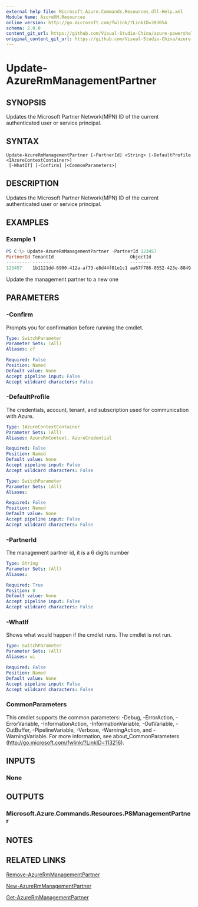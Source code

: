 ```yaml
---
external help file: Microsoft.Azure.Commands.Resources.dll-Help.xml
Module Name: AzureRM.Resources
online version: http://go.microsoft.com/fwlink/?LinkID=393054
schema: 2.0.0
content_git_url: https://github.com/Visual-Studio-China/azure-powershell/blob/preview/src/ResourceManager/ManagementPartner/Commands.Partner/help/Update-AzureRmManagementPartner.md
original_content_git_url: https://github.com/Visual-Studio-China/azure-powershell/blob/preview/src/ResourceManager/ManagementPartner/Commands.Partner/help/Update-AzureRmManagementPartner.md
---
```


# Update-AzureRmManagementPartner

## SYNOPSIS
Updates the Microsoft Partner Network(MPN) ID of the current authenticated user or service principal.

## SYNTAX

```
Update-AzureRmManagementPartner [-PartnerId] <String> [-DefaultProfile <IAzureContextContainer>]
 [-WhatIf] [-Confirm] [<CommonParameters>]
```

## DESCRIPTION
Updates the Microsoft Partner Network(MPN) ID of the current authenticated user or service principal.

## EXAMPLES

### Example 1
```powershell
PS C:\> Update-AzureRmManagementPartner -PartnerId 123457
PartnerId TenantId                             ObjectId                             State
--------- --------                             --------                             -----
123457    1b1121dd-6900-412a-af73-e8d44f81e1c1 aa67f786-0552-423e-8849-244ed12bf581 Active
```

Update the management partner to a new one

## PARAMETERS

### -Confirm
Prompts you for confirmation before running the cmdlet.

```yaml
Type: SwitchParameter
Parameter Sets: (All)
Aliases: cf

Required: False
Position: Named
Default value: None
Accept pipeline input: False
Accept wildcard characters: False
```

### -DefaultProfile
The credentials, account, tenant, and subscription used for communication with Azure.

```yaml
Type: IAzureContextContainer
Parameter Sets: (All)
Aliases: AzureRmContext, AzureCredential

Required: False
Position: Named
Default value: None
Accept pipeline input: False
Accept wildcard characters: False
```

```yaml
Type: SwitchParameter
Parameter Sets: (All)
Aliases:

Required: False
Position: Named
Default value: None
Accept pipeline input: False
Accept wildcard characters: False
```

### -PartnerId
The management partner id, it is a 6 digits number

```yaml
Type: String
Parameter Sets: (All)
Aliases:

Required: True
Position: 0
Default value: None
Accept pipeline input: False
Accept wildcard characters: False
```

### -WhatIf
Shows what would happen if the cmdlet runs.
The cmdlet is not run.

```yaml
Type: SwitchParameter
Parameter Sets: (All)
Aliases: wi

Required: False
Position: Named
Default value: None
Accept pipeline input: False
Accept wildcard characters: False
```

### CommonParameters
This cmdlet supports the common parameters: -Debug, -ErrorAction, -ErrorVariable, -InformationAction, -InformationVariable, -OutVariable, -OutBuffer, -PipelineVariable, -Verbose, -WarningAction, and -WarningVariable.
For more information, see about_CommonParameters (http://go.microsoft.com/fwlink/?LinkID=113216).

## INPUTS

### None


## OUTPUTS

### Microsoft.Azure.Commands.Resources.PSManagementPartner


## NOTES

## RELATED LINKS
[Remove-AzureRmManagementPartner](./Remove-AzureRmManagementPartner.md)

[New-AzureRmManagementPartner](./New-AzureRmManagementPartner.md)

[Get-AzureRmManagementPartner](./Get-AzureRmManagementPartner.md)
